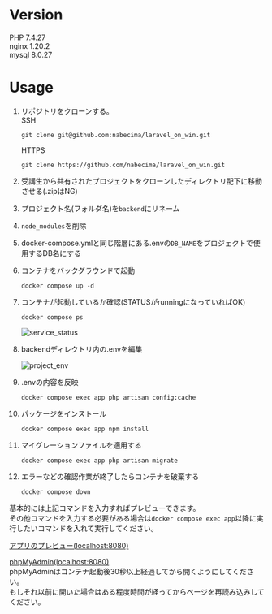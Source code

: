 # Version
PHP 7.4.27<br>
nginx 1.20.2<br>
mysql 8.0.27

# Usage
1. リポジトリをクローンする。<br>
    SSH
    ```
    git clone git@github.com:nabecima/laravel_on_win.git
    ```
    HTTPS
    ```
    git clone https://github.com/nabecima/laravel_on_win.git
    ```

3. 受講生から共有されたプロジェクトをクローンしたディレクトリ配下に移動させる(.zipはNG)
4. プロジェクト名(フォルダ名)を`backend`にリネーム
5. `node_modules`を削除
6. docker-compose.ymlと同じ階層にある.envの`DB_NAME`をプロジェクトで使用するDB名にする
7. コンテナをバックグラウンドで起動

    ```
    docker compose up -d
    ```

8. コンテナが起動しているか確認(STATUSがrunningになっていればOK)

    ```
    docker compose ps
    ```
    ![service_status](https://user-images.githubusercontent.com/66292801/147135163-03781fc8-2d65-4a94-a445-7fea003121cc.png)

9. backendディレクトリ内の.envを編集

    ![project_env](https://user-images.githubusercontent.com/66292801/147135560-e033e3af-4c25-4d32-9bfb-63b135047368.png)

10. .envの内容を反映

    ```
    docker compose exec app php artisan config:cache
    ```

11. パッケージをインストール

    ```
    docker compose exec app npm install
    ```

12. マイグレーションファイルを適用する

    ```
    docker compose exec app php artisan migrate
    ```

13. エラーなどの確認作業が終了したらコンテナを破棄する

    ```
    docker compose down
    ```

基本的には上記コマンドを入力すればプレビューできます。<br>
その他コマンドを入力する必要がある場合は`docker compose exec app`以降に実行したいコマンドを入れて実行してください。

[アプリのプレビュー(localhost:8080)](http://localhost:8000/)

[phpMyAdmin(localhost:8080)](http://localhost:8080/)<br>
phpMyAdminはコンテナ起動後30秒以上経過してから開くようにしてください。<br>
もしそれ以前に開いた場合はある程度時間が経ってからページを再読み込みしてください。

